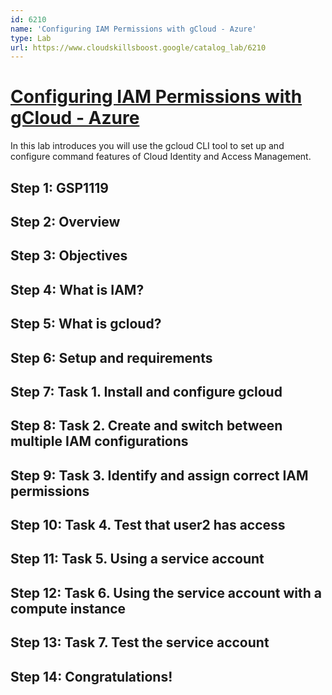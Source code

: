 ```yaml
---
id: 6210
name: 'Configuring IAM Permissions with gCloud - Azure'
type: Lab
url: https://www.cloudskillsboost.google/catalog_lab/6210
---
```


# [Configuring IAM Permissions with gCloud - Azure](https://www.cloudskillsboost.google/catalog_lab/6210)

In this lab introduces you will use the gcloud CLI tool to set up and configure command features of Cloud Identity and Access Management.

## Step 1: GSP1119

## Step 2: Overview

## Step 3: Objectives

## Step 4: What is IAM?

## Step 5: What is gcloud?

## Step 6: Setup and requirements

## Step 7: Task 1. Install and configure gcloud

## Step 8: Task 2. Create and switch between multiple IAM configurations

## Step 9: Task 3. Identify and assign correct IAM permissions

## Step 10: Task 4. Test that user2 has access

## Step 11: Task 5. Using a service account

## Step 12: Task 6. Using the service account with a compute instance

## Step 13: Task 7. Test the service account

## Step 14: Congratulations!
